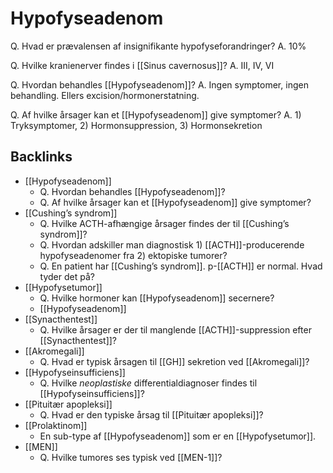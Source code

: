 # Hypofyseadenom
Q. Hvad er prævalensen af insignifikante hypofyseforandringer?
A. 10%

Q. Hvilke kranienerver findes i [[Sinus cavernosus]]?
A. III, IV, VI

Q. Hvordan behandles [[Hypofyseadenom]]?
A. Ingen symptomer, ingen behandling. Ellers excision/hormonerstatning.

Q. Af hvilke årsager kan et [[Hypofyseadenom]] give symptomer?
A. 1) Tryksymptomer, 2) Hormonsuppression, 3) Hormonsekretion

## Backlinks
* [[Hypofyseadenom]]
	* Q. Hvordan behandles [[Hypofyseadenom]]?
	* Q. Af hvilke årsager kan et [[Hypofyseadenom]] give symptomer?
* [[Cushing’s syndrom]]
	* Q. Hvilke ACTH-afhængige årsager findes der til [[Cushing’s syndrom]]?
	* Q. Hvordan adskiller man diagnostisk 1) [[ACTH]]-producerende hypofyseadenomer fra 2) ektopiske tumorer?
	* Q. En patient har [[Cushing’s syndrom]]. p-[[ACTH]] er normal. Hvad tyder det på?
* [[Hypofysetumor]]
	* Q. Hvilke hormoner kan [[Hypofyseadenom]] secernere?
	* [[Hypofyseadenom]]
* [[Synacthentest]]
	* Q. Hvilke årsager er der til manglende [[ACTH]]-suppression efter [[Synacthentest]]?
* [[Akromegali]]
	* Q. Hvad er typisk årsagen til [[GH]] sekretion ved [[Akromegali]]?
* [[Hypofyseinsufficiens]]
	* Q. Hvilke *neoplastiske* differentialdiagnoser findes til [[Hypofyseinsufficiens]]?
* [[Pituitær apopleksi]]
	* Q. Hvad er den typiske årsag til [[Pituitær apopleksi]]?
* [[Prolaktinom]]
	* En sub-type af [[Hypofyseadenom]] som er en [[Hypofysetumor]].
* [[MEN]]
	* Q. Hvilke tumores ses typisk ved [[MEN-1]]?

<!-- #anki/tag/med/Endocrinology #anki/deck/Medicine #anki/tag/med/Neurosurgery -->

<!-- {BearID:DBBFE1F4-A0CE-4D43-B119-0FB3D4E713DF-959-00000D5158DCDA0A} -->
